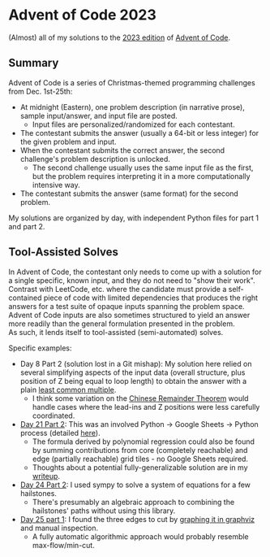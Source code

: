 # Advent of Code 2023

(Almost) all of my solutions to the [2023 edition](https://adventofcode.com/2023) of [Advent of Code](https://adventofcode.com/2023/about).

## Summary

Advent of Code is a series of Christmas-themed programming challenges from Dec. 1st-25th:
* At midnight (Eastern), one problem description (in narrative prose), sample input/answer, and input file are posted.
  * Input files are personalized/randomized for each contestant.
* The contestant submits the answer (usually a 64-bit or less integer) for the given problem and input.
* When the contestant submits the correct answer, the second challenge's problem description is unlocked.
  * The second challenge usually uses the same input file as the first, but the problem requires interpreting it in a more computationally intensive way.
* The contestant submits the answer (same format) for the second problem.

My solutions are organized by day, with independent Python files for part 1 and part 2.

## Tool-Assisted Solves

In Advent of Code, the contestant only needs to come up with a solution for a single specific, known input, and they do not need to "show their work". <br />
Contrast with LeetCode, etc. where the candidate must provide a self-contained piece of code with limited dependencies that produces the right answers for a test suite of opaque inputs spanning the problem space. <br />
Advent of Code inputs are also sometimes structured to yield an answer more readily than the general formulation presented in the problem. <br />
As such, it lends itself to tool-assisted (semi-automated) solves.

Specific examples:
* Day 8 Part 2 (solution lost in a Git mishap): My solution here relied on several simplifying aspects of the input data (overall structure, plus position of Z being equal to loop length) to obtain the answer with a plain [least common multiple](https://en.wikipedia.org/wiki/Least_common_multiple).
  * I think some variation on the [Chinese Remainder Theorem](https://en.wikipedia.org/wiki/Chinese_remainder_theorem) would handle cases where the lead-ins and Z positions were less carefully coordinated.
* [Day 21 Part 2](https://github.com/Russ741/2023-advent-of-code/blob/main/21/02.py): This was an involved Python -> Google Sheets -> Python process (detailed [here](https://github.com/Russ741/2023-advent-of-code/blob/main/21/README.md)).
  * The formula derived by polynomial regression could also be found by summing contributions from core (completely reachable) and edge (partially reachable) grid tiles - no Google Sheets required.
  * Thoughts about a potential fully-generalizable solution are in my [writeup](https://github.com/Russ741/2023-advent-of-code/blob/main/21/README.md).
* [Day 24 Part 2](https://github.com/Russ741/2023-advent-of-code/blob/main/24/02-sympy.py): I used sympy to solve a system of equations for a few hailstones.
  * There's presumably an algebraic approach to combining the hailstones' paths without using this library.
* [Day 25 part 1](https://github.com/Russ741/2023-advent-of-code/blob/main/25/01.py): I found the three edges to cut by [graphing it in graphviz](https://github.com/Russ741/2023-advent-of-code/blob/main/25/output.svg) and manual inspection.
  * A fully automatic algorithmic approach would probably resemble max-flow/min-cut.
